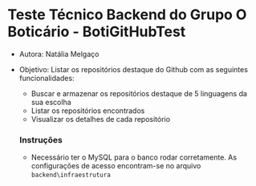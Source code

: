 # Teste Técnico Backend do Grupo O Boticário - BotiGitHubTest

* Autora: Natália Melgaço
* Objetivo: Listar os repositórios destaque do Github com as seguintes funcionalidades:
  - Buscar e armazenar os repositórios destaque de 5 linguagens da sua escolha
  - Listar os repositórios encontrados
  - Visualizar os detalhes de cada repositório
  
  ### Instruções
  
    - Necessário ter o MySQL para o banco rodar corretamente. As configurações de acesso encontram-se no arquivo `backend\infraestrutura`
